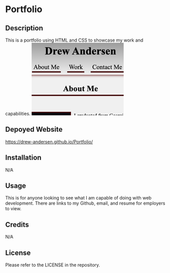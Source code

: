 # Portfolio

## Description

This is a portfolio using HTML and CSS to showcase my work and capabilities.
![alt text](<assets/images/Portfolio Image.png>)

## Depoyed Website
https://drew-andersen.github.io/Portfolio/

## Installation

N/A

## Usage

This is for anyone looking to see what I am capable of doing with web development. There are links to my Github, email, and resume for employers to view.

## Credits

N/A

## License

Please refer to the LICENSE in the repository.